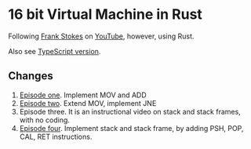 # 16 bit Virtual Machine in Rust

Following [Frank Stokes](https://github.com/lowbyteproductions) on [YouTube](https://www.youtube.com/playlist?list=PLP29wDx6QmW5DdwpdwHCRJsEubS5NrQ9b), however, using Rust.

Also see [TypeScript version](https://github.com/ekarademir/16-bit-VM-ts).

## Changes

1. [Episode one](https://github.com/ekarademir/16-bit-VM-rs/commit/0a0b7f48dc821e85f9f6692b4ab41d3835416e56). Implement MOV and ADD
2. [Episode two](https://github.com/ekarademir/16-bit-VM-rs/commit/f56dc942daa94b0f38119f7bc038764d34506e97). Extend MOV, implement JNE
3. Episode three. It is an instructional video on stack and stack frames, with no coding.
4. [Episode four](https://github.com/ekarademir/16-bit-VM-rs/commit/28725193145a68fbe1bcc059425061940e68903d). Implement stack and stack frame, by adding PSH, POP, CAL, RET instructions.

